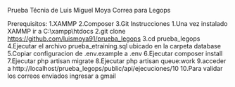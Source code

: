 Prueba Técnia de Luis Miguel Moya Correa para Legops

Prerequisitos:
 1.XAMMP
 2.Composer
 3.Git
Instrucciones 
 1.Una vez instalado XAMMP ir a C:\xampp\htdocs
 2.git clone https://github.com/luismoya91/prueba_legops
 3.cd prueba_legops
 4.Ejecutar el archivo prueba_etraining.sql ubicado en la carpeta database 
 5.Copiar configuracion de .env.example a .env 
 6.Ejecutar composer install
 7.Ejecutar php artisan migrate
 8.Ejecutar php artisan queue:work
 9.acceder a http://localhost/prueba_legops/public/api/ejecuciones/10
 10.Para validar los correos enviados ingresar a gmail

